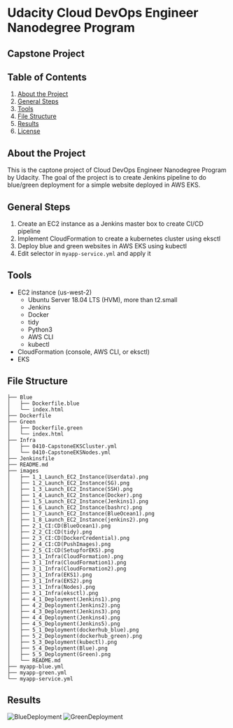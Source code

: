 # Udacity Cloud DevOps Engineer Nanodegree Program

## Capstone Project

## Table of Contents

1. [About the Project](#about_the_project)
2. [General Steps](#general_steps)
3. [Tools](#tools)
4. [File Structure](#file_structure)
5. [Results](#results)
6. [License](#license)

<a name="about_the_project"></a>
## About the Project
This is the captone project of Cloud DevOps Engineer Nanodegree Program by Udacity. The goal of the project is to create Jenkins pipeline to do blue/green deployment for a simple website deployed in AWS EKS. 

<a name="general_steps"></a>
## General Steps
1. Create an EC2 instance as a Jenkins master box to create CI/CD pipeline
2. Implement CloudFormation to create a kubernetes cluster using eksctl
3. Deploy blue and green websites in AWS EKS using kubectl
4. Edit selector in `myapp-service.yml` and apply it

<a name="Tools"></a>
## Tools
- EC2 instance (us-west-2)
  - Ubuntu Server 18.04 LTS (HVM), more than t2.small
  - Jenkins
  - Docker
  - tidy
  - Python3
  - AWS CLI
  - kubectl
- CloudFormation (console, AWS CLI, or eksctl)
- EKS

<a name="file_structure"></a>
## File Structure
```
├── Blue
│   ├── Dockerfile.blue
│   └── index.html
├── Dockerfile
├── Green
│   ├── Dockerfile.green
│   └── index.html
├── Infra
│   ├── 0410-CapstoneEKSCluster.yml
│   └── 0410-CapstoneEKSNodes.yml
├── Jenkinsfile
├── README.md
├── images
│   ├── 1_1_Launch_EC2_Instance(Userdata).png
│   ├── 1_2_Launch_EC2_Instance(SG).png
│   ├── 1_3_Launch_EC2_Instance(SSH).png
│   ├── 1_4_Launch_EC2_Instance(Docker).png
│   ├── 1_5_Launch_EC2_Instance(Jenkins1).png
│   ├── 1_6_Launch_EC2_Instance(bashrc).png
│   ├── 1_7_Launch_EC2_Instance(BlueOcean1).png
│   ├── 1_8_Launch_EC2_Instance(jenkins2).png
│   ├── 2_1_CI:CD(BlueOcean1).png
│   ├── 2_2_CI:CD(tidy).png
│   ├── 2_3_CI:CD(DockerCredential).png
│   ├── 2_4_CI:CD(PushImages).png
│   ├── 2_5_CI:CD(SetupforEKS).png
│   ├── 3_1_Infra(CloudFormation).png
│   ├── 3_1_Infra(CloudFormation1).png
│   ├── 3_1_Infra(CloudFormation2).png
│   ├── 3_1_Infra(EKS1).png
│   ├── 3_1_Infra(EKS2).png
│   ├── 3_1_Infra(Nodes).png
│   ├── 3_1_Infra(eksctl).png
│   ├── 4_1_Deployment(Jenkins1).png
│   ├── 4_2_Deployment(Jenkins2).png
│   ├── 4_3_Deployment(Jenkins3).png
│   ├── 4_4_Deployment(Jenkins4).png
│   ├── 4_5_Deployment(Jenkins5).png
│   ├── 5_1_Deployment(dockerhub_blue).png
│   ├── 5_2_Deployment(dockerhub_green).png
│   ├── 5_3_Deployment(kubectl).png
│   ├── 5_4_Deployment(Blue).png
│   ├── 5_5_Deployment(Green).png
│   └── README.md
├── myapp-blue.yml
├── myapp-green.yml
└── myapp-service.yml
```

<a name="results"></a>
## Results
![BlueDeployment](https://github.com/dalpengholic/DevOps_Capstone_Project/blob/master/images/5_4_Deployment(Blue).png)
![GreenDeployment](https://github.com/dalpengholic/DevOps_Capstone_Project/blob/master/images/5_5_Deployment(Green).png)
